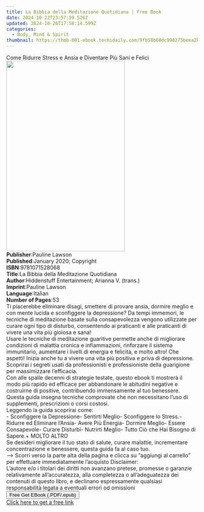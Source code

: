 ```yaml
---
title: La Bibbia della Meditazione Quotidiana | Free Book
date: 2024-10-22T23:57:59.526Z
updated: 2024-10-26T17:58:14.599Z
categories:
  - Body, Mind & Spirit
thumbnail: https://thmb-001-ebook.techidaily.com/9fb58b60dc998275beea2b64195dba889d08a8c5ad24341507f21c4a2db3cf0f.jpg
---
```

<main id="book-container">
  <div class="flex flex-col">
    <div class="book-brief flex-1 py-6 px-4 sm:p-6 md:py-10 md:px-8">
      <!-- brief-->
      <div class="book-brief-main">
        Come Ridurre Stress e Ansia e Diventare Più Sani e Felici
      </div>
    </div>
    <div
      class="book-meta-info flex-1 grid gap-4 col-start-1 col-end-3 row-start-1 sm:mb-6 sm:grid-cols-4 lg:gap-6 lg:col-start-2 lg:row-end-6 lg:row-span-6 lg:mb-0"
    >
      <div
        class="book-meta-info-left place-content-center mt-4 p-4 text-sm leading-6 col-start-2 col-span-2 dark:text-slate-400"
      >
        <img
          class="w-full h-500 object-cover rounded-lg sm:h-255 sm:col-span-2 lg:col-span-full"
          src="https://img-001-ebook.techidaily.com/a22cee78fb8000d028a86cb44968fbac8d6651123daba9a88504d7f7ea9ddfae.jpg"
          alt=""
          width="312"
          height="500"
        />
      </div>
      <div
        class="book-meta-info-right mt-2 col-start-1 row-start-2 col-span-3 self-center"
      >
        <!-- meta data  -->
        <div class="flex flex-col px-4 md:px-8">
          <div class="flex-1">
            <strong>Publisher</strong>:<span class="px-2">Pauline Lawson</span>
          </div>
          <div class="flex-1">
            <strong>Published</strong>:<span class="px-2"
              >January 2020; Copyright</span
            >
          </div>
          <div class="flex-1">
            <strong>ISBN</strong>:<span class="px-2">9781071528068</span>
          </div>
          <div class="flex-1">
            <strong>Title</strong>:<span class="px-2"
              >La Bibbia della Meditazione Quotidiana</span
            >
          </div>
          <div class="flex-1">
            <strong>Author</strong>:<span class="px-2"
              >Hiddenstuff Entertainment; Arianna V. (trans.)</span
            >
          </div>
          <div class="flex-1">
            <strong>Imprint</strong>:<span class="px-2">Pauline Lawson</span>
          </div>
          <div class="flex-1">
            <strong>Language</strong>:<span class="px-2">Italian</span>
          </div>
          <div class="flex-1">
            <strong>Number of Pages</strong>:<span class="px-2">53</span>
          </div>
        </div>
      </div>
    </div>
    <div class="book-description flex-1 py-6 px-4 sm:p-6 md:py-10 md:px-8">
      <div class="book-description-main">
        <div accordion-content="" id="description">
          Ti piacerebbe eliminare disagi, smettere di provare ansia, dormire
          meglio e con mente lucida e sconfiggere la depressione? Da tempi
          immemori, le tecniche di meditazione basate sulla consapevolezza
          vengono utilizzate per curare ogni tipo di disturbo, consentendo ai
          praticanti e alle praticanti di vivere una vita più gioiosa e sana!<br />Usare
          le tecniche di meditazione guaritive permette anche di migliorare
          condizioni di malattia cronica e infiammazioni, rinforzare il sistema
          immunitario, aumentare i livelli di energia e felicità, e molto altro!
          Che aspetti! Inizia anche tu a vivere una vita più positiva e priva di
          depressione. &nbsp;<br />Scoprirai i segreti usati da professionisti e
          professioniste della guarigione per massimizzare l’efficacia.<br />Con
          alle spalle decenni di strategie testate, questo ebook ti mostrerà il
          modo più rapido ed efficace per abbandonare le abitudini negative e
          costruirne di positive, contribuendo immensamente al tuo benessere.<br />Questa
          guida insegna tecniche comprovate che non necessitano l’uso di
          supplementi, prescrizioni o corsi costosi.<br />Leggendo la guida
          scoprirai come:<br />- Sconfiggere la Depressione- Sentirti Meglio-
          Sconfiggere lo Stress.- Ridurre ed Eliminare l’Ansia- Avere Più
          Energia- Dormire Meglio- Essere Consapevole- Curare Disturbi- Nutrirti
          Meglio- Tutto Ciò che Hai Bisogno di Sapere.+ MOLTO ALTRO<br />Se
          desideri migliorare il tuo stato di salute, curare malattie,
          incrementare concentrazione e benessere, questa guida fa al caso
          tuo.<br />--&gt; Scorri verso la parte alta della pagina e clicca su
          “aggiungi al carrello” per effettuare immediatamente l’acquisto
          Disclaimer:&nbsp;<br />L’autore e/o i titolari dei diritti non
          avanzano pretese, promesse o garanzie relativamente all’accuratezza,
          alla completezza o all’adeguatezza dei contenuti di questo libro, e
          declinano espressamente qualsiasi responsabilità legata a eventuali
          errori od omissioni
        </div>
        <div class="accordion-fader"></div>
      </div>
    </div>
    <div class="book-excerpts flex-1 py-6 px-4 sm:p-6 md:py-10 md:px-8"></div>
    <div
      class="book-about-author flex-1 py-6 px-4 sm:p-6 md:py-10 md:px-8"
    ></div>
    <div class="book-free-get flex-1 py-6 px-4 sm:p-6 md:py-10 md:px-8">
      <button
        id="btn-free-get"
        class="bg-blue-500 hover:bg-blue-700 text-white font-bold py-2 px-4 rounded"
      >
        Free Get EBook (.PDF/.epub)
      </button>
      <div id="countdown-display" class="px-2 text-lg mt-2"></div>
      <a
        id="free-link"
        class="hidden bg-blue-500 hover:bg-blue-700 text-white font-bold py-2 px-4 rounded"
        href="https://www.ebooks.com/en-us/book/209954359/la-bibbia-della-meditazione-quotidiana/hiddenstuff-entertainment/"
        target="_blank"
        >Click here to get a free link</a
      >
    </div>
    <script>
      let countdownTime = 0;
      let countdownInterval = null;
      document
        .getElementById('btn-free-get')
        .addEventListener('click', startCountdown);
      function startCountdown() {
        countdownTime = new Date().getTime() + 60000 * 3;
        countdownInterval = setInterval(updateCountdown, 1000);
        document.getElementById('btn-free-get').disabled = true;
        document
          .getElementById('btn-free-get')
          .classList.add('bg-gray-500', 'cursor-not-allowed');
      }
      function updateCountdown() {
        let currentTime = new Date().getTime();
        let timeLeft = countdownTime - currentTime;
        let secondsLeft = Math.floor(timeLeft / 1000);
        document.getElementById('countdown-display').innerHTML =
          `Remaining time: ${secondsLeft} seconds.`;
        if (secondsLeft <= 0) {
          clearInterval(countdownInterval);
          document.getElementById('btn-free-get').classList.add('hidden');
          document.getElementById('free-link').classList.remove('hidden');
          document.getElementById('countdown-display').innerHTML = '';
        }
      }
    </script>
  </div>
</main>

<ins class="adsbygoogle"
      style="display:block"
      data-ad-client="ca-pub-7571918770474297"
      data-ad-slot="8358498916"
      data-ad-format="auto"
      data-full-width-responsive="true"></ins>
    